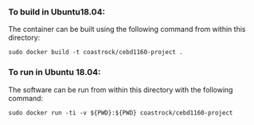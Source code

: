 ### To build in Ubuntu18.04:

The container can be built using the following command from within this directory:

```
sudo docker build -t coastrock/cebd1160-project .
```

### To run in Ubuntu 18.04:

The software can be run from within this directory with the following command:

```
sudo docker run -ti -v ${PWD}:${PWD} coastrock/cebd1160-project 
```

